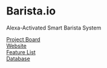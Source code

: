 # Barista.io
Alexa-Activated Smart Barista System 

[Project Board](https://share.clickup.com/b/h/4-4675226-2/0b6b1e084a7327a)  
[Website](https://amacarter.github.io/Barista-IO/)  
[Feature List](https://amacarter.github.io/Barista-IO/features)  
[Database](https://docs.google.com/spreadsheets/u/1/d/1ZT-cuhqwPq2qVL2E2PM-Z_fC5KLytKsLwPWpPaJMXz4/edit#gid=0)  

